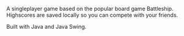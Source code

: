 A singleplayer game based on the popular board game Battleship.
Highscores are saved locally so you can compete with your friends.

Built with Java and Java Swing.
